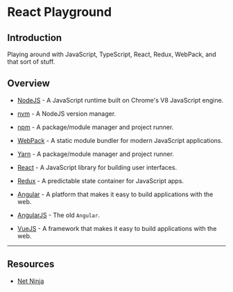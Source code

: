 # React Playground

## Introduction

Playing around with JavaScript, TypeScript, React, Redux, WebPack, and that sort of stuff.

## Overview

* [NodeJS](https://nodejs.org/en/) - A JavaScript runtime built on Chrome's V8 JavaScript engine.

* [nvm](https://github.com/creationix/nvm) - A NodeJS version manager.

* [npm](https://www.npmjs.com/) - A package/module manager and project runner.

* [WebPack](https://webpack.js.org/) - A static module bundler for modern JavaScript applications.

* [Yarn](https://yarnpkg.com/en/) - A package/module manager and project runner.

* [React](https://reactjs.org/) - A JavaScript library for building user interfaces.

* [Redux](https://redux.js.org/) -  A predictable state container for JavaScript apps.

* [Angular](https://angular.io/) - A platform that makes it easy to build applications with the web.

* [AngularJS](https://angularjs.org/) - The old `Angular`.

* [VueJS](https://vuejs.org/) - A framework that makes it easy to build applications with the web.

---

## Resources

* [Net Ninja](https://www.youtube.com/channel/UCW5YeuERMmlnqo4oq8vwUpg/playlists)

